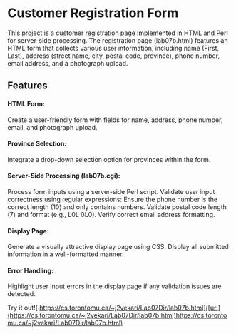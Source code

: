 # Customer Registration Form
This project is a customer registration page implemented in HTML and Perl for server-side processing. The registration page (lab07b.html) features an HTML form that collects various user information, including name (First, Last), address (street name, city, postal code, province), phone number, email address, and a photograph upload.

## Features
#### HTML Form: 
Create a user-friendly form with fields for name, address, phone number, email, and photograph upload.

#### Province Selection: 
Integrate a drop-down selection option for provinces within the form.

#### Server-Side Processing (lab07b.cgi):
Process form inputs using a server-side Perl script.
Validate user input correctness using regular expressions:
Ensure the phone number is the correct length (10) and only contains numbers.
Validate postal code length (7) and format (e.g., L0L 0L0).
Verify correct email address formatting.

#### Display Page:
Generate a visually attractive display page using CSS.
Display all submitted information in a well-formatted manner.

#### Error Handling:
Highlight user input errors in the display page if any validation issues are detected.

Try it out![
https://cs.torontomu.ca/~j2vekari/Lab07Dir/lab07b.html]([url](https://cs.torontomu.ca/~j2vekari/Lab07Dir/lab07b.html)https://cs.torontomu.ca/~j2vekari/Lab07Dir/lab07b.html)
